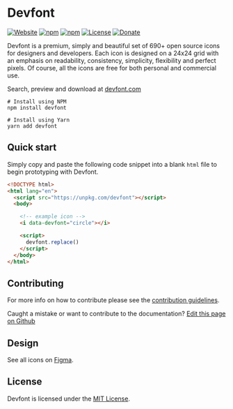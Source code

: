 # Devfont

[![Website](https://img.shields.io/website?down_color=red&style=flat-square&up_color=blue&url=https%3A%2F%2Fdevfont.com)](https://devfont.com)
[![npm](https://img.shields.io/npm/v/devfont?color=blue&style=flat-square)](https://www.npmjs.com/package/devfont)
[![npm](https://img.shields.io/npm/dm/devfont?color=blue&style=flat-square)](https://www.npmjs.com/package/devfont)
[![License](https://img.shields.io/github/license/devfont/devfont?color=blue&style=flat-square)](/license)
[![Donate](https://img.shields.io/badge/donate-paypal-blue?style=flat-square)](https://paypal.com/paypalme/alexperronnet/5)

Devfont is a premium, simply and beautiful set of 690+ open source icons for designers and developers. Each icon is designed on a 24x24 grid with an emphasis on readability, consistency, simplicity, flexibility and perfect pixels. Of course, all the icons are free for both personal and commercial use.

Search, preview and download at [devfont.com](https://devfont.com)

```shell
# Install using NPM
npm install devfont

# Install using Yarn
yarn add devfont
```

## Quick start

Simply copy and paste the following code snippet into a blank `html` file to begin prototyping with Devfont.

```html
<!DOCTYPE html>
<html lang="en">
  <script src="https://unpkg.com/devfont"></script>
  <body>

    <!-- example icon -->
    <i data-devfont="circle"></i>

    <script>
      devfont.replace()
    </script>
  </body>
</html>
```

## Contributing

For more info on how to contribute please see the [contribution guidelines](https://github.com/devfont/devfont/blob/master/contributing.md).

Caught a mistake or want to contribute to the documentation? [Edit this page on Github](https://github.com/devfont/devfont/blob/master/readme.md)

## Design

See all icons on [Figma](https://www.figma.com/file/6UxYVimMRFLHuyPXBlxkkj/devfont-icons?node-id=4%3A154).

## License

Devfont is licensed under the [MIT License](https://github.com/devfont/devfont/blob/master/LICENSE).
